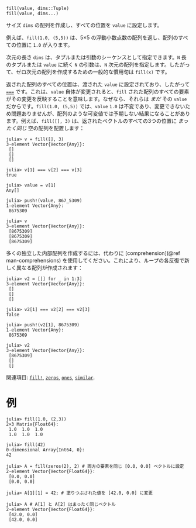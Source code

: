 ```
fill(value, dims::Tuple)
fill(value, dims...)
```

サイズ `dims` の配列を作成し、すべての位置を `value` に設定します。

例えば、`fill(1.0, (5,5))` は、5×5 の浮動小数点数の配列を返し、配列のすべての位置に `1.0` が入ります。

次元の長さ `dims` は、タプルまたは引数のシーケンスとして指定できます。`N` 長のタプルまたは `value` に続く `N` の引数は、`N` 次元の配列を指定します。したがって、ゼロ次元の配列を作成するための一般的な慣用句は `fill(x)` です。

返された配列のすべての位置は、渡された `value` に設定されており、したがって [`===`](@ref) です。これは、`value` 自体が変更されると、`fill` された配列のすべての要素がその変更を反映することを意味します。なぜなら、それらは *まだ* その `value` だからです。`fill(1.0, (5,5))` では、`value` `1.0` は不変であり、変更できないため問題ありませんが、配列のような可変値では予期しない結果になることがあります。例えば、`fill([], 3)` は、返されたベクトルのすべての3つの位置に *まったく同じ* 空の配列を配置します：

```jldoctest
julia> v = fill([], 3)
3-element Vector{Vector{Any}}:
 []
 []
 []

julia> v[1] === v[2] === v[3]
true

julia> value = v[1]
Any[]

julia> push!(value, 867_5309)
1-element Vector{Any}:
 8675309

julia> v
3-element Vector{Vector{Any}}:
 [8675309]
 [8675309]
 [8675309]
```

多くの独立した内部配列を作成するには、代わりに [comprehension](@ref man-comprehensions) を使用してください。これにより、ループの各反復で新しく異なる配列が作成されます：

```jldoctest
julia> v2 = [[] for _ in 1:3]
3-element Vector{Vector{Any}}:
 []
 []
 []

julia> v2[1] === v2[2] === v2[3]
false

julia> push!(v2[1], 8675309)
1-element Vector{Any}:
 8675309

julia> v2
3-element Vector{Vector{Any}}:
 [8675309]
 []
 []
```

関連項目: [`fill!`](@ref), [`zeros`](@ref), [`ones`](@ref), [`similar`](@ref).

# 例

```jldoctest
julia> fill(1.0, (2,3))
2×3 Matrix{Float64}:
 1.0  1.0  1.0
 1.0  1.0  1.0

julia> fill(42)
0-dimensional Array{Int64, 0}:
42

julia> A = fill(zeros(2), 2) # 両方の要素を同じ [0.0, 0.0] ベクトルに設定
2-element Vector{Vector{Float64}}:
 [0.0, 0.0]
 [0.0, 0.0]

julia> A[1][1] = 42; # 塗りつぶされた値を [42.0, 0.0] に変更

julia> A # A[1] と A[2] はまったく同じベクトル
2-element Vector{Vector{Float64}}:
 [42.0, 0.0]
 [42.0, 0.0]
```
